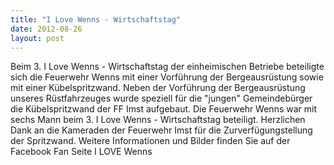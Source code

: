 ```yaml
---
title: "I Love Wenns - Wirtschaftstag"
date: 2012-08-26
layout: post
---
```


Beim 3. I Love Wenns - Wirtschaftstag der einheimischen Betriebe beteiligte sich die Feuerwehr Wenns mit einer Vorführung der Bergeausrüstung sowie mit einer Kübelspritzwand. Neben der Vorführung der Bergeausrüstung unseres Rüstfahrzeuges wurde speziell für die "jungen" Gemeindebürger die Kübelspritzwand der FF Imst aufgebaut. Die Feuerwehr Wenns war mit sechs Mann beim 3. I Love Wenns - Wirtschaftstag beteiligt.
Herzlichen Dank an die Kameraden der Feuerwehr Imst für die Zurverfügungstellung der Spritzwand.
Weitere Informationen und Bilder finden Sie auf der Facebook Fan Seite I LOVE Wenns